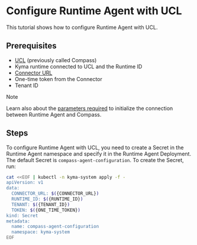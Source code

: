# Configure Runtime Agent with UCL

This tutorial shows how to configure Runtime Agent with UCL.

## Prerequisites

- [UCL](https://github.com/kyma-incubator/compass) (previously called Compass)
- Kyma runtime connected to UCL and the Runtime ID
- [Connector URL](01-60-establish-secure-connection-with-compass.md)
- One-time token from the Connector
- Tenant ID

> [!NOTE]
> Learn also about the [parameters required](../03-10-ucl-connection.md) to initialize the connection between Runtime Agent and Compass.

## Steps

To configure Runtime Agent with UCL, you need to create a Secret in the Runtime Agent namespace and specify it in the Runtime Agent Deployment. The default Secret is `compass-agent-configuration`. To create the Secret, run:

```bash
cat <<EOF | kubectl -n kyma-system apply -f -
apiVersion: v1
data:
  CONNECTOR_URL: $({CONNECTOR_URL})
  RUNTIME_ID: $({RUNTIME_ID})
  TENANT: $({TENANT_ID})
  TOKEN: $({ONE_TIME_TOKEN})
kind: Secret
metadata:
  name: compass-agent-configuration
  namespace: kyma-system
EOF
```
